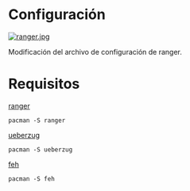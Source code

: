# Configuración

[![ranger.jpg](https://i.postimg.cc/15RJG97r/ranger.jpg)](https://postimg.cc/gr5VdPWx)

Modificación del archivo de configuración de ranger.

# Requisitos

[ranger](https://ranger.github.io/documentation.html)

    pacman -S ranger

[ueberzug](https://github.com/seebye/ueberzug)

    pacman -S ueberzug

[feh](https://feh.finalrewind.org/)

    pacman -S feh